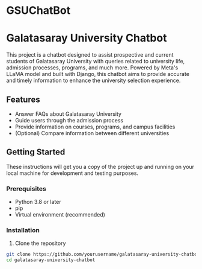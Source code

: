 # GSUChatBot

# Galatasaray University Chatbot

This project is a chatbot designed to assist prospective and current students of Galatasaray University with queries related to university life, admission processes, programs, and much more. Powered by Meta's LLaMA model and built with Django, this chatbot aims to provide accurate and timely information to enhance the university selection experience.

## Features

- Answer FAQs about Galatasaray University
- Guide users through the admission process
- Provide information on courses, programs, and campus facilities
- (Optional) Compare information between different universities

## Getting Started

These instructions will get you a copy of the project up and running on your local machine for development and testing purposes.

### Prerequisites

- Python 3.8 or later
- pip
- Virtual environment (recommended)

### Installation

1. Clone the repository

```bash
git clone https://github.com/yourusername/galatasaray-university-chatbot.git
cd galatasaray-university-chatbot
